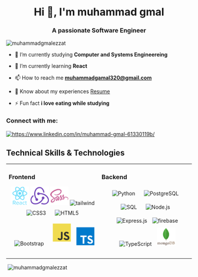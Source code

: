 
<h1 align="center">Hi 👋, I'm muhammad gmal</h1>
<h3 align="center">A passionate Software Engineer </h3>

<p align="left"> <img src="https://komarev.com/ghpvc/?username=muhammadgmalezzat&label=Profile%20views&color=0e75b6&style=flat" alt="muhammadgmalezzat" /> </p>



- 🔭 I’m currently studying **Computer and Systems Engineereing**

- 🌱 I’m currently learning **React**

- 📫 How to reach me **muhammadgamal320@gmail.com**

- 📄 Know about my experiences [Resume](https://drive.google.com/file/d/1FtjwuIJZ_T-0nIR6xponyghBe5ZJa_sI/view?usp=sharing)

- ⚡ Fun fact **i love eating while studying**

<h3 align="left">Connect with me:</h3>

<p align="left">

<a href="https://linkedin.com/in/https://www.linkedin.com/in/muhammad-gmal-61330119b/" target="blank"><img align="center" src="https://raw.githubusercontent.com/rahuldkjain/github-profile-readme-generator/master/src/images/icons/Social/linked-in-alt.svg" alt="https://www.linkedin.com/in/muhammad-gmal-61330119b/" height="30" width="40" /></a>

</p>


## Technical Skills & Technologies
<table>
<tr>
<td valign="top" width="50%">

### Frontend  

<div align="center">  
<img src="https://raw.githubusercontent.com/devicons/devicon/master/icons/react/react-original-wordmark.svg" alt="react"  height="50"/>  
<img src="https://raw.githubusercontent.com/devicons/devicon/master/icons/redux/redux-original.svg" alt="redux"  height="50"/> 
 <img src="https://raw.githubusercontent.com/devicons/devicon/master/icons/sass/sass-original.svg" alt="sass"  height="50"/> 
 <img src="https://www.vectorlogo.zone/logos/tailwindcss/tailwindcss-icon.svg" alt="tailwind"  height="50"/> 
<img style="margin: 10px" src="https://profilinator.rishav.dev/skills-assets/css3-original-wordmark.svg" alt="CSS3" height="50" />  
<img style="margin: 10px" src="https://profilinator.rishav.dev/skills-assets/html5-original-wordmark.svg" alt="HTML5" height="50" />  
<img style="margin: 10px" src="https://profilinator.rishav.dev/skills-assets/bootstrap-plain.svg" alt="Bootstrap" height="50" /> 
<img style="margin: 10px" src="https://raw.githubusercontent.com/devicons/devicon/master/icons/javascript/javascript-original.svg" alt="javascript" height="50"/> 
<img src="https://raw.githubusercontent.com/devicons/devicon/master/icons/typescript/typescript-original.svg" alt="typescript" height="50"/>
</div>

</td>
<td valign="top" width="50%">


### Backend  
<div align="center">  
 
<img style="margin: 10px" src="https://profilinator.rishav.dev/skills-assets/python-original.svg" alt="Python" height="50" />  
<img style="margin: 10px" src="https://profilinator.rishav.dev/skills-assets/postgresql-original-wordmark.svg" alt="PostgreSQL" height="50" />  
<img style="margin: 10px" src="https://profilinator.rishav.dev/skills-assets/mysql-original-wordmark.svg" alt="SQL" height="50" />  
<img style="margin: 10px" src="https://profilinator.rishav.dev/skills-assets/nodejs-original-wordmark.svg" alt="Node.js" height="50" />  
<img style="margin: 10px" src="https://profilinator.rishav.dev/skills-assets/express-original-wordmark.svg" alt="Express.js" height="50" />  
<img src="https://www.vectorlogo.zone/logos/firebase/firebase-icon.svg" alt="firebase"  height="50"/>
<img style="margin: 10px" src="https://profilinator.rishav.dev/skills-assets/typescript-original.svg" alt="TypeScript" height="50" />  
<img src="https://raw.githubusercontent.com/devicons/devicon/master/icons/mongodb/mongodb-original-wordmark.svg" alt="mongodb"  height="50"/>
</div>

<br/>
</td></tr></table>  

<!-- 
### DevOps  
<div align="center">  
<img style="margin: 10px" src="https://profilinator.rishav.dev/skills-assets/amazonwebservices-original-wordmark.svg" alt="AWS" height="50" />  

<img style="margin: 10px" src="https://profilinator.rishav.dev/skills-assets/linux-original.svg" alt="Linux" height="50" />  
<img style="margin: 10px" src="https://profilinator.rishav.dev/skills-assets/git-scm-icon.svg" alt="Git" height="50" />  
<img style="margin: 10px" src="https://profilinator.rishav.dev/skills-assets/gnu_bash-icon.svg" alt="Bash" height="50" />  
<img style="margin: 10px" src="https://profilinator.rishav.dev/skills-assets/powershell.png" alt="PowerShell" height="50" />  
</div>


   -->

<p>&nbsp;<img align="center" src="https://github-readme-stats.vercel.app/api?username=muhammadgmalezzat&show_icons=true&title_color=ffffff&icon_color=bb2acf&text_color=daf7dc&bg_color=151515" alt="muhammadgmalezzat" /></p>

